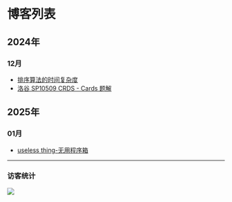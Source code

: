 # 博客列表
## 2024年
### 12月
- [排序算法的时间复杂度](/b/2024/12/paixusuanfa-de-shijianfuzadu)
- [洛谷 SP10509 CRDS - Cards 题解](/b/2024/12/Luogu-problem-SP10509-solution)
## 2025年
### 01月
- [useless thing-无用程序箱](/b/2025/01/useless-thing-cpp)
---
### 访客统计
![](https://flagcounter.me/e7K)
